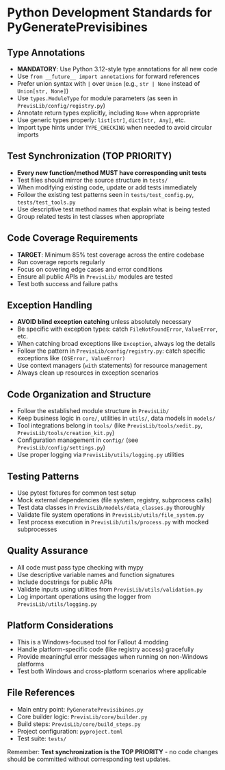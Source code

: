 # Python Development Standards for PyGeneratePrevisibines

## Type Annotations
- **MANDATORY**: Use Python 3.12-style type annotations for all new code
- Use `from __future__ import annotations` for forward references
- Prefer union syntax with `|` over `Union` (e.g., `str | None` instead of `Union[str, None]`)
- Use `types.ModuleType` for module parameters (as seen in `PrevisLib/config/registry.py`)
- Annotate return types explicitly, including `None` when appropriate
- Use generic types properly: `list[str]`, `dict[str, Any]`, etc.
- Import type hints under `TYPE_CHECKING` when needed to avoid circular imports

## Test Synchronization (TOP PRIORITY)
- **Every new function/method MUST have corresponding unit tests**
- Test files should mirror the source structure in `tests/`
- When modifying existing code, update or add tests immediately
- Follow the existing test patterns seen in `tests/test_config.py`, `tests/test_tools.py`
- Use descriptive test method names that explain what is being tested
- Group related tests in test classes when appropriate

## Code Coverage Requirements
- **TARGET**: Minimum 85% test coverage across the entire codebase
- Run coverage reports regularly
- Focus on covering edge cases and error conditions
- Ensure all public APIs in `PrevisLib/` modules are tested
- Test both success and failure paths

## Exception Handling
- **AVOID blind exception catching** unless absolutely necessary
- Be specific with exception types: catch `FileNotFoundError`, `ValueError`, etc.
- When catching broad exceptions like `Exception`, always log the details
- Follow the pattern in `PrevisLib/config/registry.py`: catch specific exceptions like `(OSError, ValueError)`
- Use context managers (`with` statements) for resource management
- Always clean up resources in exception scenarios

## Code Organization and Structure
- Follow the established module structure in `PrevisLib/`
- Keep business logic in `core/`, utilities in `utils/`, data models in `models/`
- Tool integrations belong in `tools/` (like `PrevisLib/tools/xedit.py`, `PrevisLib/tools/creation_kit.py`)
- Configuration management in `config/` (see `PrevisLib/config/settings.py`)
- Use proper logging via `PrevisLib/utils/logging.py` utilities

## Testing Patterns
- Use pytest fixtures for common test setup
- Mock external dependencies (file system, registry, subprocess calls)
- Test data classes in `PrevisLib/models/data_classes.py` thoroughly
- Validate file system operations in `PrevisLib/utils/file_system.py`
- Test process execution in `PrevisLib/utils/process.py` with mocked subprocesses

## Quality Assurance
- All code must pass type checking with mypy
- Use descriptive variable names and function signatures
- Include docstrings for public APIs
- Validate inputs using utilities from `PrevisLib/utils/validation.py`
- Log important operations using the logger from `PrevisLib/utils/logging.py`

## Platform Considerations
- This is a Windows-focused tool for Fallout 4 modding
- Handle platform-specific code (like registry access) gracefully
- Provide meaningful error messages when running on non-Windows platforms
- Test both Windows and cross-platform scenarios where applicable

## File References
- Main entry point: `PyGeneratePrevisibines.py`
- Core builder logic: `PrevisLib/core/builder.py`
- Build steps: `PrevisLib/core/build_steps.py`
- Project configuration: `pyproject.toml`
- Test suite: `tests/`

Remember: **Test synchronization is the TOP PRIORITY** - no code changes should be committed without corresponding test updates.
